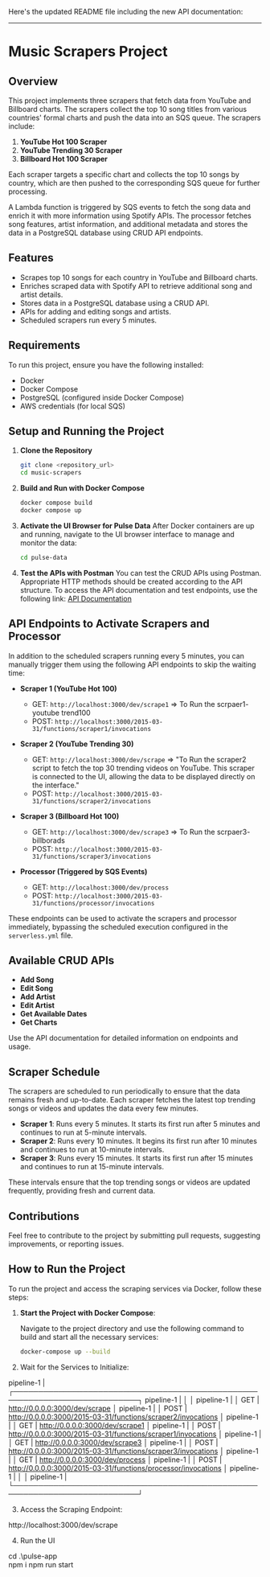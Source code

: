 Here's the updated README file including the new API documentation:

---

# Music Scrapers Project

## Overview
This project implements three scrapers that fetch data from YouTube and Billboard charts. The scrapers collect the top 10 song titles from various countries' formal charts and push the data into an SQS queue. The scrapers include:

1. **YouTube Hot 100 Scraper**
2. **YouTube Trending 30 Scraper**
3. **Billboard Hot 100 Scraper**

Each scraper targets a specific chart and collects the top 10 songs by country, which are then pushed to the corresponding SQS queue for further processing.

A Lambda function is triggered by SQS events to fetch the song data and enrich it with more information using Spotify APIs. The processor fetches song features, artist information, and additional metadata and stores the data in a PostgreSQL database using CRUD API endpoints.

## Features
- Scrapes top 10 songs for each country in YouTube and Billboard charts.
- Enriches scraped data with Spotify API to retrieve additional song and artist details.
- Stores data in a PostgreSQL database using a CRUD API.
- APIs for adding and editing songs and artists.
- Scheduled scrapers run every 5 minutes.

## Requirements
To run this project, ensure you have the following installed:
- Docker
- Docker Compose
- PostgreSQL (configured inside Docker Compose)
- AWS credentials (for local SQS)

## Setup and Running the Project
1. **Clone the Repository**
   ```bash
   git clone <repository_url>
   cd music-scrapers
   ```

2. **Build and Run with Docker Compose**
   ```bash
   docker compose build
   docker compose up
   ```

3. **Activate the UI Browser for Pulse Data**
   After Docker containers are up and running, navigate to the UI browser interface to manage and monitor the data:
   ```bash
   cd pulse-data
   ```

4. **Test the APIs with Postman**
   You can test the CRUD APIs using Postman. Appropriate HTTP methods should be created according to the API structure. To access the API documentation and test endpoints, use the following link:
   [API Documentation](https://documenter.getpostman.com/view/32173427/2sAXjSyTqW)

## API Endpoints to Activate Scrapers and Processor
In addition to the scheduled scrapers running every 5 minutes, you can manually trigger them using the following API endpoints to skip the waiting time:

- **Scraper 1 (YouTube Hot 100)**  
  - GET: `http://localhost:3000/dev/scrape1` => To Run the scrpaer1- youtube trend100
  - POST: `http://localhost:3000/2015-03-31/functions/scraper1/invocations`
  
- **Scraper 2 (YouTube Trending 30)**  
  - GET: `http://localhost:3000/dev/scrape`  => "To Run the scraper2 script to fetch the top 30 trending videos on YouTube. This scraper is connected to the UI, allowing the data to be displayed directly on the interface."
  - POST: `http://localhost:3000/2015-03-31/functions/scraper2/invocations`
  
- **Scraper 3 (Billboard Hot 100)**  
  - GET: `http://localhost:3000/dev/scrape3` => To Run the scrpaer3- billborads
  - POST: `http://localhost:3000/2015-03-31/functions/scraper3/invocations`

- **Processor (Triggered by SQS Events)**  
  - GET: `http://localhost:3000/dev/process`  
  - POST: `http://localhost:3000/2015-03-31/functions/processor/invocations`

These endpoints can be used to activate the scrapers and processor immediately, bypassing the scheduled execution configured in the `serverless.yml` file.

## Available CRUD APIs
- **Add Song**
- **Edit Song**
- **Add Artist**
- **Edit Artist**
- **Get Available Dates**
- **Get Charts**

Use the API documentation for detailed information on endpoints and usage.

## Scraper Schedule
The scrapers are scheduled to run periodically to ensure that the data remains fresh and up-to-date. Each scraper fetches the latest top trending songs or videos and updates the data every few minutes.

- **Scraper 1**: Runs every 5 minutes. It starts its first run after 5 minutes and continues to run at 5-minute intervals.
- **Scraper 2**: Runs every 10 minutes. It begins its first run after 10 minutes and continues to run at 10-minute intervals.
- **Scraper 3**: Runs every 15 minutes. It starts its first run after 15 minutes and continues to run at 15-minute intervals.

These intervals ensure that the top trending songs or videos are updated frequently, providing fresh and current data.

## Contributions
Feel free to contribute to the project by submitting pull requests, suggesting improvements, or reporting issues.

## How to Run the Project

To run the project and access the scraping services via Docker, follow these steps:

1. **Start the Project with Docker Compose**:
   
   Navigate to the project directory and use the following command to build and start all the necessary services:

   ```bash
   docker-compose up --build
   ```
2. Wait for the Services to Initialize:

pipeline-1  |  ┌───────────────────────────────────────────────────────────────────────────┐
pipeline-1  |  │                                                                           │
pipeline-1  |  │   GET  | http://0.0.0.0:3000/dev/scrape                                   │
pipeline-1  |  │   POST | http://0.0.0.0:3000/2015-03-31/functions/scraper2/invocations    │
pipeline-1  |  │   GET  | http://0.0.0.0:3000/dev/scrape1                                  │
pipeline-1  |  │   POST | http://0.0.0.0:3000/2015-03-31/functions/scraper1/invocations    │
pipeline-1  |  │   GET  | http://0.0.0.0:3000/dev/scrape3                                  │
pipeline-1  |  │   POST | http://0.0.0.0:3000/2015-03-31/functions/scraper3/invocations    │
pipeline-1  |  │   GET  | http://0.0.0.0:3000/dev/process                                  │
pipeline-1  |  │   POST | http://0.0.0.0:3000/2015-03-31/functions/processor/invocations   │
pipeline-1  |  │                                                                           │
pipeline-1  |  └───────────────────────────────────────────────────────────────────────────┘

3. Access the Scraping Endpoint:

http://localhost:3000/dev/scrape

4. Run the UI

cd .\pulse-app\
npm i
npm run start